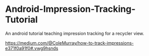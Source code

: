 # Android-Impression-Tracking-Tutorial
An android tutorial teaching impression tracking for a recycler view.


https://medium.com/@ColeMurray/how-to-track-impressions-e371f0a91f0#.vwg9hsnds
